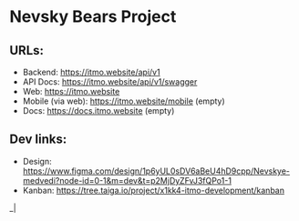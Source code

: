 # Nevsky Bears Project

## URLs:

- Backend: https://itmo.website/api/v1
- API Docs: https://itmo.website/api/v1/swagger
- Web: https://itmo.website
- Mobile (via web): https://itmo.website/mobile (empty)
- Docs: https://docs.itmo.website (empty)

## Dev links:

- Design: https://www.figma.com/design/1p6yUL0sDV6aBeU4hD9cpp/Nevskye-medvedi?node-id=0-1&m=dev&t=p2MjDyZFvJ3fQPo1-1
- Kanban: https://tree.taiga.io/project/x1kk4-itmo-development/kanban

\_|
